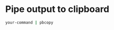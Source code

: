 # Pipe output to clipboard

<!--
Description: To pipe the output of a terminal command into you rclipboard on macOS
Tags: copy, clipboard, terminal, pbcopy, macos
-->

```zsh
your-command | pbcopy
```
